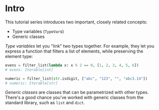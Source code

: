 # Intro

This tutorial series introduces two important, closely related concepts:

- Type variables (`TypeVar`s)
- Generic classes

_Type variables_ let you "link" two types together. For example, they let you express a function that filters a list
of elements, while preserving the element type:

```py
evens = filter_list(lambda x: x % 2 == 0, [1, 2, 3, 4, 5, 6])
# evens: Iterable[int]

numeric = filter_list(str.isdigit, ["abc", "123", "", "abc3.14"])
# numeric: Iterable[str]

```

_Generic classes_ are classes that can be parametrized with other types. There's a good chance you've worked
with generic classes from the standard library, such as `list` and `dict`.
